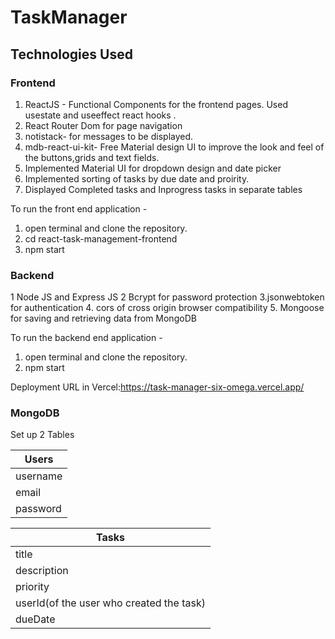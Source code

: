 # TaskManager

## Technologies Used

### Frontend

1. ReactJS -  Functional Components for the frontend pages. Used usestate and useeffect react hooks . 
2. React Router Dom for  page navigation
3. notistack- for messages to be displayed.
4. mdb-react-ui-kit- Free Material design UI to improve the look and feel of the buttons,grids and text fields.
5. Implemented Material UI for dropdown design and date picker
6. Implemented sorting of tasks by due date and proirity.
7. Displayed Completed tasks and Inprogress tasks in separate tables 

To run the front end application -
1. open terminal and clone the repository.
2. cd react-task-management-frontend
3. npm start


### Backend
1 Node JS and Express JS
2 Bcrypt for password protection
3.jsonwebtoken for authentication
4. cors of cross origin browser compatibility
5. Mongoose for saving and retrieving data from  MongoDB

To run the backend end application -
1. open terminal and clone the repository.
3. npm start

Deployment URL in Vercel:https://task-manager-six-omega.vercel.app/

### MongoDB

Set up 2 Tables

| Users  | 
| ------------- |
| username      | 
| email         | 
| password      | 


| Tasks  | 
| ------------- |
| title               | 
| description         | 
| priority            | 
| userId(of the user who created the task)      | 
| dueDate             |






